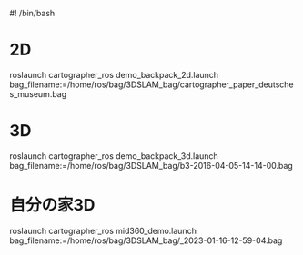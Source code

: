 #! /bin/bash

# 2D
roslaunch cartographer_ros demo_backpack_2d.launch bag_filename:=/home/ros/bag/3DSLAM_bag/cartographer_paper_deutsches_museum.bag
# 3D
roslaunch cartographer_ros demo_backpack_3d.launch bag_filename:=/home/ros/bag/3DSLAM_bag/b3-2016-04-05-14-14-00.bag

# 自分の家3D
roslaunch cartographer_ros mid360_demo.launch bag_filename:=/home/ros/bag/3DSLAM_bag/_2023-01-16-12-59-04.bag
